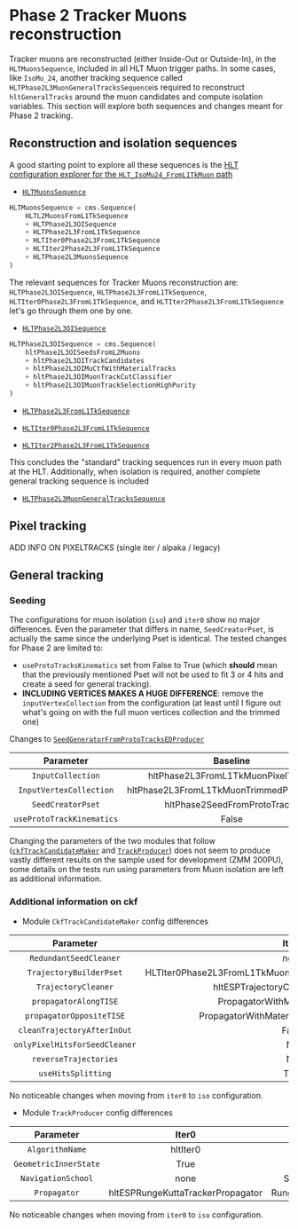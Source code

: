 # Phase 2 Tracker Muons reconstruction
Tracker muons are reconstructed (either Inside-Out or Outside-In), in the `HLTMuonsSequence`, included in all HLT Muon trigger paths. In some cases, like `IsoMu_24`, another tracking sequence called `HLTPhase2L3MuonGeneralTracksSequence`is required to reconstruct `hltGeneralTracks` around the muon candidates and compute isolation variables. This section will explore both sequences and changes meant for Phase 2 tracking.

## Reconstruction and isolation sequences 

A good starting point to explore all these sequences is the [HLT configuration explorer for the `HLT_IsoMu24_FromL1TkMuon` path](https://cmshltupgrade.docs.cern.ch/Phase2Menu/Phase2Menu_Legacy/#HLT_IsoMu24_FromL1TkMuon)

- [`HLTMuonsSequence`](https://github.com/cms-sw/cmssw/blob/54a31a83f8a2a0e49b68a29169135c2630e3b1fc/HLTrigger/Configuration/python/HLT_75e33/sequences/HLTMuonsSequence_cfi.py#L10)
```python
HLTMuonsSequence = cms.Sequence(
    HLTL2MuonsFromL1TkSequence
    + HLTPhase2L3OISequence
    + HLTPhase2L3FromL1TkSequence
    + HLTIter0Phase2L3FromL1TkSequence
    + HLTIter2Phase2L3FromL1TkSequence
    + HLTPhase2L3MuonsSequence
)
```
The relevant sequences for Tracker Muons reconstruction are: `HLTPhase2L3OISequence`, `HLTPhase2L3FromL1TkSequence`, `HLTIter0Phase2L3FromL1TkSequence`, and `HLTIter2Phase2L3FromL1TkSequence` let's go through them one by one.

- [`HLTPhase2L3OISequence`](https://github.com/cms-sw/cmssw/blob/54a31a83f8a2a0e49b68a29169135c2630e3b1fc/HLTrigger/Configuration/python/HLT_75e33/sequences/HLTPhase2L3OISequence_cfi.py#L9)

```python
HLTPhase2L3OISequence = cms.Sequence(
    hltPhase2L3OISeedsFromL2Muons
    + hltPhase2L3OITrackCandidates
    + hltPhase2L3OIMuCtfWithMaterialTracks
    + hltPhase2L3OIMuonTrackCutClassifier
    + hltPhase2L3OIMuonTrackSelectionHighPurity
)
```

- [`HLTPhase2L3FromL1TkSequence`]()

- [`HLTIter0Phase2L3FromL1TkSequence`]()

- [`HLTIter2Phase2L3FromL1TkSequence`]()

This concludes the "standard" tracking sequences run in every muon path at the HLT. Additionally, when isolation is required, another complete general tracking sequence is included

- [`HLTPhase2L3MuonGeneralTracksSequence`](https://github.com/cms-sw/cmssw/blob/54a31a83f8a2a0e49b68a29169135c2630e3b1fc/HLTrigger/Configuration/python/HLT_75e33/sequences/HLTPhase2L3MuonGeneralTracksSequence_cfi.py#L27) 

## Pixel tracking
ADD INFO ON PIXELTRACKS (single iter / alpaka / legacy)

## General tracking

### Seeding
The configurations for muon isolation (`iso`) and `iter0` show no major differences.
Even the parameter that differs in name, 
`SeedCreatorPset`, is actually the same since the underlying Pset is identical.
The tested changes for Phase 2 are limited to:

- `useProtoTracksKinematics` set from False to True (which **should** mean that the previously mentioned Pset will not be used to fit 3 or 4 hits and create a seed for general tracking). 
- **INCLUDING VERTICES MAKES A HUGE DIFFERENCE**: remove the `inputVertexCollection` from the configuration (at least until I figure out what's going on with the full muon vertices collection and the trimmed one)

Changes to [`SeedGeneratorFromProtoTracksEDProducer`](https://github.com/cms-sw/cmssw/blob/c83ecb127f70592a95b0544c2e7e2404c9d7e440/HLTrigger/Configuration/python/HLT_75e33/modules/hltIter0Phase2L3FromL1TkMuonPixelSeedsFromPixelTracks_cfi.py#L4)

|        Parameter        |                   Baseline                  |           Proposed change          |
|:-----------------------:|:-------------------------------------------:|:----------------------------------:|
|     `InputCollection`     |      hltPhase2L3FromL1TkMuonPixelTracks     | hltL3MuonTracksSelectionFromL1TkMu |
|  `InputVertexCollection`  | hltPhase2L3FromL1TkMuonTrimmedPixelVertices |                 ""                 |
|     `SeedCreatorPset`     |         hltPhase2SeedFromProtoTracks        |               Removed              |
| `useProtoTrackKinematics` |                    False                    |                True                |

Changing the parameters of the two modules that follow ([`ckfTrackCandidateMaker`](https://github.com/cms-sw/cmssw/blob/c83ecb127f70592a95b0544c2e7e2404c9d7e440/HLTrigger/Configuration/python/HLT_75e33/modules/hltIter0Phase2L3FromL1TkMuonCkfTrackCandidates_cfi.py#L3) and [`TrackProducer`](https://github.com/cms-sw/cmssw/blob/c83ecb127f70592a95b0544c2e7e2404c9d7e440/HLTrigger/Configuration/python/HLT_75e33/modules/hltIter0Phase2L3FromL1TkMuonCtfWithMaterialTracks_cfi.py#L4)) does not seem to produce vastly different results on the sample used for development (ZMM 200PU), some details on the tests run using parameters from Muon isolation are left as additional information.

### Additional information on ckf 

- Module `CkfTrackCandidateMaker` config differences

|          Parameter          |                             Iter0                             |                     Iso                     |
|:---------------------------:|:-------------------------------------------------------------:|:-------------------------------------------:|
|     `RedundantSeedCleaner`    |                              none                             |       CachingSeedCleanerBySharedInput       |
|    `TrajectoryBuilderPset`    | HLTIter0Phase2L3FromL1TkMuonPSetGroupedCkfTrajectoryBuilderIT | hltPhase2L3MuonInitialStepTrajectoryBuilder |
|      `TrajectoryCleaner`      |              hltESPTrajectoryCleanerBySharedHits              |        TrajectoryCleanerBySharedHits        |
|     `propagatorAlongTISE`     |               PropagatorWithMaterialParabolicMf               |            PropagatorWithMaterial           |
|    `propagatorOppositeTISE`   |           PropagatorWithMaterialParabolicMfOpposite           |        PropagatorWithMaterialOpposite       |
|  `cleanTrajectoryAfterInOut`  |                             False                             |                     True                    |
| `onlyPixelHitsForSeedCleaner` |                               NA                              |                     True                    |
|     `reverseTrajectories`     |                               NA                              |                    False                    |
|       `useHitsSplitting`      |                              True                             |                    False                    |

No noticeable changes when moving from `iter0` to `iso` configuration.

- Module `TrackProducer` config differences

|      Parameter      |               Iter0               |             Iso             |
|:-------------------:|:---------------------------------:|:---------------------------:|
|    `AlgorithmName`    |              hltIter0             |         initialStep         |
| `GeometricInnerState` |                True               |            False            |
|   `NavigationSchool`  |                none               |    SimpleNavigationSchool   |
|      `Propagator`     | hltESPRungeKuttaTrackerPropagator | RungeKuttaTrackerPropagator |

No noticeable changes when moving from `iter0` to `iso` configuration.
